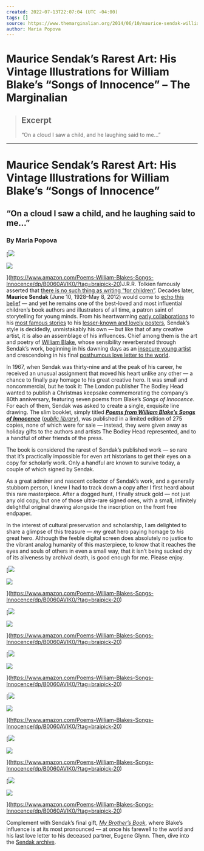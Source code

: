 ```yaml
---
created: 2022-07-13T22:07:04 (UTC -04:00)
tags: []
source: https://www.themarginalian.org/2014/06/10/maurice-sendak-william-blake-songs-of-innocence-1967/
author: Maria Popova
---
```


# Maurice Sendak’s Rarest Art: His Vintage Illustrations for William Blake’s “Songs of Innocence” – The Marginalian

> ## Excerpt
> “On a cloud I saw a child, and he laughing said to me…”

---
# Maurice Sendak’s Rarest Art: His Vintage Illustrations for William Blake’s “Songs of Innocence”

## “On a cloud I saw a child, and he laughing said to me…”

### By Maria Popova

[![](https://i0.wp.com/www.themarginalian.org/wp-content/uploads/2014/06/mauricesendak_williamblake.jpg?w=200&ssl=1)

![](https://i0.wp.com/www.themarginalian.org/wp-content/uploads/2014/06/mauricesendak_williamblake.jpg?w=200&ssl=1)

](https://www.amazon.com/Poems-William-Blakes-Songs-Innocence/dp/B0060AVIK0/?tag=braipick-20)J.R.R. Tolkien famously asserted that [there is no such thing as writing “for children”](https://www.themarginalian.org/2013/12/05/j-r-r-tolkien-on-fairy-stories/). Decades later, **Maurice Sendak** (June 10, 1928–May 8, 2012) would come to [echo this belief](https://www.themarginalian.org/2012/05/09/grim-colberty-tales-maurice-sendak/) — and yet he remains one of the best-loved and most influential children’s book authors and illustrators of all time, a patron saint of storytelling for young minds. From his heartwarming [early collaborations](https://www.themarginalian.org/2013/07/11/ruth-krauss-maurice-sendak-1954/) to his [most famous stories](https://www.themarginalian.org/2012/05/09/maurice-sendak-unreleased-drawings/) to his [lesser-known and lovely posters](https://www.themarginalian.org/2013/09/03/maurice-sendak-posters-reading-books/), Sendak’s style is decidedly, unmistakably his own — but like that of any creative artist, it is also an assemblage of his influences. Chief among them is the art and poetry of [William Blake](https://www.themarginalian.org/tag/william-blake/), whose sensibility reverberated through Sendak’s work, beginning in his dawning days as an [insecure young artist](https://www.themarginalian.org/2013/06/10/ursula-nordstrom-letter-maurice-sendak/) and crescendoing in his final [posthumous love letter to the world](https://www.themarginalian.org/2013/02/05/my-brothers-book-maurice-sendak/).

In 1967, when Sendak was thirty-nine and at the peak of his career, he received an unusual assignment that moved his heart unlike any other — a chance to finally pay homage to his great creative hero. It was small and noncommercial, but he took it: The London publisher The Bodley Head wanted to publish a Christmas keepsake commemorating the company’s 80th anniversary, featuring seven poems from Blake’s *Songs of Innocence*. For each of them, Sendak was asked to create a single, exquisite line drawing. The slim booklet, simply titled [***Poems from William Blake’s Songs of Innocence***](https://www.amazon.com/Poems-William-Blakes-Songs-Innocence/dp/B0060AVIK0/?tag=braipick-20) ([*public library*](https://www.worldcat.org/title/poems-from-william-blakes-songs-of-innocence/oclc/22545416&referer=brief_results)), was published in a limited edition of 275 copies, none of which were for sale — instead, they were given away as holiday gifts to the authors and artists The Bodley Head represented, and to a handful of other friends of the press.

The book is considered the rarest of Sendak’s published work — so rare that it’s practically impossible for even art historians to get their eyes on a copy for scholarly work. Only a handful are known to survive today, a couple of which signed by Sendak.

As a great admirer and nascent collector of Sendak’s work, and a generally stubborn person, I knew I had to track down a copy after I first heard about this rare masterpiece. After a dogged hunt, I finally struck gold — not just any old copy, but one of those ultra-rare signed ones, with a small, infinitely delightful original drawing alongside the inscription on the front free endpaper.

In the interest of cultural preservation and scholarship, I am delighted to share a glimpse of this treasure — *my* great hero paying homage to *his* great hero. Although the feeble digital screen does absolutely no justice to the vibrant analog humanity of this masterpiece, to know that it reaches the eyes and souls of others in even a small way, that it isn’t being sucked dry of its aliveness by archival death, is good enough for me. Please enjoy.

[![](https://i0.wp.com/www.themarginalian.org/wp-content/uploads/2014/06/mauricesendak_williamblake1.jpg?w=600&ssl=1)

![](https://i0.wp.com/www.themarginalian.org/wp-content/uploads/2014/06/mauricesendak_williamblake1.jpg?w=600&ssl=1)

](https://www.amazon.com/Poems-William-Blakes-Songs-Innocence/dp/B0060AVIK0/?tag=braipick-20)

[![](https://i0.wp.com/www.themarginalian.org/wp-content/uploads/2014/06/mauricesendak_williamblake2.jpg?w=600&ssl=1)

![](https://i0.wp.com/www.themarginalian.org/wp-content/uploads/2014/06/mauricesendak_williamblake2.jpg?w=600&ssl=1)

](https://www.amazon.com/Poems-William-Blakes-Songs-Innocence/dp/B0060AVIK0/?tag=braipick-20)

[![](https://i0.wp.com/www.themarginalian.org/wp-content/uploads/2014/06/mauricesendak_williamblake3.jpg?w=600&ssl=1)

![](https://i0.wp.com/www.themarginalian.org/wp-content/uploads/2014/06/mauricesendak_williamblake3.jpg?w=600&ssl=1)

](https://www.amazon.com/Poems-William-Blakes-Songs-Innocence/dp/B0060AVIK0/?tag=braipick-20)

[![](https://i0.wp.com/www.themarginalian.org/wp-content/uploads/2014/06/mauricesendak_williamblake4.jpg?w=600&ssl=1)

![](https://i0.wp.com/www.themarginalian.org/wp-content/uploads/2014/06/mauricesendak_williamblake4.jpg?w=600&ssl=1)

](https://www.amazon.com/Poems-William-Blakes-Songs-Innocence/dp/B0060AVIK0/?tag=braipick-20)

[![](https://i0.wp.com/www.themarginalian.org/wp-content/uploads/2014/06/mauricesendak_williamblake5.jpg?w=600&ssl=1)

![](https://i0.wp.com/www.themarginalian.org/wp-content/uploads/2014/06/mauricesendak_williamblake5.jpg?w=600&ssl=1)

](https://www.amazon.com/Poems-William-Blakes-Songs-Innocence/dp/B0060AVIK0/?tag=braipick-20)

[![](https://i0.wp.com/www.themarginalian.org/wp-content/uploads/2014/06/mauricesendak_williamblake0.jpg?w=600&ssl=1)

![](https://i0.wp.com/www.themarginalian.org/wp-content/uploads/2014/06/mauricesendak_williamblake0.jpg?w=600&ssl=1)

](https://www.amazon.com/Poems-William-Blakes-Songs-Innocence/dp/B0060AVIK0/?tag=braipick-20)

Complement with Sendak’s final gift, [*My Brother’s Book*](https://www.themarginalian.org/2013/02/05/my-brothers-book-maurice-sendak/), where Blake’s influence is at its most pronounced — at once his farewell to the world and his last love letter to his deceased partner, Eugene Glynn. Then, dive into the [Sendak archive](https://www.themarginalian.org/tag/maurice-sendak/).
